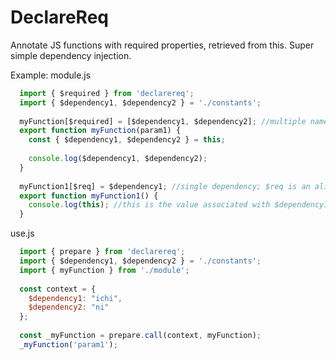 # DeclareReq
Annotate JS functions with required properties, retrieved from this. Super simple dependency injection.

Example:
module.js
```javascript
  import { $required } from 'declarereq';
  import { $dependency1, $dependency2 } = './constants'; 
  
  myFunction[$required] = [$dependency1, $dependency2]; //multiple named dependencies
  export function myFunction(param1) {
    const { $dependency1, $dependency2 } = this;
    
    console.log($dependency1, $dependency2);
  }
  
  myFunction1[$req] = $dependency1; //single dependency; $req is an alias for $required
  export function myFunction1() {
    console.log(this); //this is the value associated with $dependency1 in the context;
  }
```

use.js
```javascript
  import { prepare } from 'declarereq';
  import { $dependency1, $dependency2 } = './constants'; 
  import { myFunction } from './module';
  
  const context = { 
    $dependency1: "ichi", 
    $dependency2: "ni"
  };
    
  const _myFunction = prepare.call(context, myFunction);
  _myFunction('param1');
```
